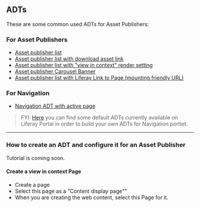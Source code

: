 ## ADTs

These are some common used ADTs for Asset Publishers:

### For Asset Publishers

* [Asset publisher list](examples/asset-publisher-list.ftl)
* [Asset publisher list with download asset link](examples/asset-publisher-list-with-download.ftl)
* [Asset publisher list with "view in context" render setting](examples/asset-publisher-list-view-in-context.ftl)
* [Asset publisher Carousel Banner](examples/asset-publisher-home-carousel.ftl)
* [Asset publisher list with Liferay Link to Page (mounting friendly URL)](examples/asset-publisher-list-with-liferay-link-to-page.ftl)

### For Navigation

* [Navigation ADT with active page](examples/site-navigation.ftl)

> FYI: [Here](https://github.com/liferay/liferay-portal/tree/master/modules/apps/web-experience/site-navigation/site-navigation-menu-web/src/main/resources/com/liferay/site/navigation/menu/web/portlet/template/dependencies) you can find some default ADTs currently available on Liferay Portal in order to build your own ADTs for Navigation portlet.

--- 

### How to create an ADT and configure it for an Asset Publisher

Tutorial is coming soon.

#### Create a view in context Page

* Create a page
* Select this page as a "Content display page""
* When you are creating the web content, select this Page for it.
